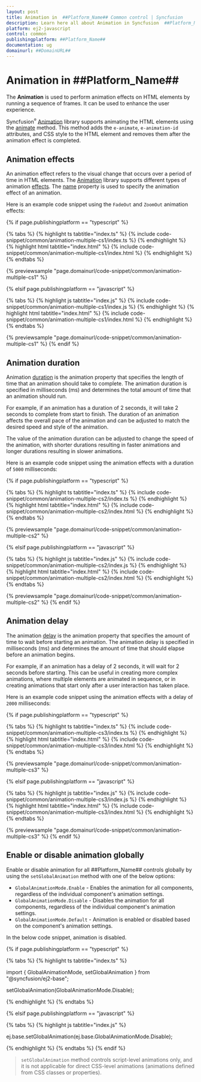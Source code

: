 ```yaml
---
layout: post
title: Animation in  ##Platform_Name## Common control | Syncfusion
description: Learn here all about Animation in Syncfusion  ##Platform_Name##  Common control of Syncfusion Essential JS 2 and more.
platform: ej2-javascript
control: common
publishingplatform: ##Platform_Name##
documentation: ug
domainurl: ##DomainURL##
---
```


# Animation in ##Platform_Name##

The **Animation** is used to perform animation effects on HTML elements by running a sequence of frames. It can be used to enhance the user experience.

Syncfusion<sup style="font-size:70%">&reg;</sup> [Animation](https://ej2.syncfusion.com/documentation/api/base/animation/) library supports animating the HTML elements using the [animate](../api/base/animation/#animate) method. This method adds the `e-animate`, `e-animation-id` attributes, and CSS style to the HTML element and removes them after the animation effect is completed.

## Animation effects

An animation effect refers to the visual change that occurs over a period of time in HTML elements. The [Animation](https://ej2.syncfusion.com/documentation/api/base/animation/) library supports different types of animation [effects](https://ej2.syncfusion.com/documentation/api/base/effect/#effect). The [name](https://ej2.syncfusion.com/documentation/api/base/animation/#name) property is used to specify the animation effect of an animation.

Here is an example code snippet using the `FadeOut` and `ZoomOut` animation effects:

{% if page.publishingplatform == "typescript" %}

 {% tabs %}
{% highlight ts tabtitle="index.ts" %}
{% include code-snippet/common/animation-multiple-cs1/index.ts %}
{% endhighlight %}
{% highlight html tabtitle="index.html" %}
{% include code-snippet/common/animation-multiple-cs1/index.html %}
{% endhighlight %}
{% endtabs %}
        
{% previewsample "page.domainurl/code-snippet/common/animation-multiple-cs1" %}

{% elsif page.publishingplatform == "javascript" %}

{% tabs %}
{% highlight js tabtitle="index.js" %}
{% include code-snippet/common/animation-multiple-cs1/index.js %}
{% endhighlight %}
{% highlight html tabtitle="index.html" %}
{% include code-snippet/common/animation-multiple-cs1/index.html %}
{% endhighlight %}
{% endtabs %}

{% previewsample "page.domainurl/code-snippet/common/animation-multiple-cs1" %}
{% endif %}

## Animation duration

Animation [duration](https://ej2.syncfusion.com/documentation/api/base/animation/#duration) is the animation property that specifies the length of time that an animation should take to complete. The animation duration is specified in milliseconds (ms) and determines the total amount of time that an animation should run.

For example, if an animation has a duration of 2 seconds, it will take 2 seconds to complete from start to finish. The duration of an animation affects the overall pace of the animation and can be adjusted to match the desired speed and style of the animation.

The value of the animation duration can be adjusted to change the speed of the animation, with shorter durations resulting in faster animations and longer durations resulting in slower animations.

Here is an example code snippet using the animation effects with a duration of `5000` milliseconds:

{% if page.publishingplatform == "typescript" %}

 {% tabs %}
{% highlight ts tabtitle="index.ts" %}
{% include code-snippet/common/animation-multiple-cs2/index.ts %}
{% endhighlight %}
{% highlight html tabtitle="index.html" %}
{% include code-snippet/common/animation-multiple-cs2/index.html %}
{% endhighlight %}
{% endtabs %}
        
{% previewsample "page.domainurl/code-snippet/common/animation-multiple-cs2" %}

{% elsif page.publishingplatform == "javascript" %}

{% tabs %}
{% highlight js tabtitle="index.js" %}
{% include code-snippet/common/animation-multiple-cs2/index.js %}
{% endhighlight %}
{% highlight html tabtitle="index.html" %}
{% include code-snippet/common/animation-multiple-cs2/index.html %}
{% endhighlight %}
{% endtabs %}

{% previewsample "page.domainurl/code-snippet/common/animation-multiple-cs2" %}
{% endif %}

## Animation delay

The animation [delay](https://ej2.syncfusion.com/documentation/api/base/animation/#delay) is the animation property that specifies the amount of time to wait before starting an animation. The animation delay is specified in milliseconds (ms) and determines the amount of time that should elapse before an animation begins.

For example, if an animation has a delay of 2 seconds, it will wait for 2 seconds before starting. This can be useful in creating more complex animations, where multiple elements are animated in sequence, or in creating animations that start only after a user interaction has taken place.

Here is an example code snippet using the animation effects with a delay of `2000` milliseconds:

{% if page.publishingplatform == "typescript" %}

 {% tabs %}
{% highlight ts tabtitle="index.ts" %}
{% include code-snippet/common/animation-multiple-cs3/index.ts %}
{% endhighlight %}
{% highlight html tabtitle="index.html" %}
{% include code-snippet/common/animation-multiple-cs3/index.html %}
{% endhighlight %}
{% endtabs %}
        
{% previewsample "page.domainurl/code-snippet/common/animation-multiple-cs3" %}

{% elsif page.publishingplatform == "javascript" %}

{% tabs %}
{% highlight js tabtitle="index.js" %}
{% include code-snippet/common/animation-multiple-cs3/index.js %}
{% endhighlight %}
{% highlight html tabtitle="index.html" %}
{% include code-snippet/common/animation-multiple-cs3/index.html %}
{% endhighlight %}
{% endtabs %}

{% previewsample "page.domainurl/code-snippet/common/animation-multiple-cs3" %}
{% endif %}

## Enable or disable animation globally

Enable or disable animation for all ##Platform_Name## controls globally by using the `setGlobalAnimation` method with one of the below options:

* `GlobalAnimationMode.Enable` - Enables the animation for all components, regardless of the individual component's animation settings.
* `GlobalAnimationMode.Disable` - Disables the animation for all components, regardless of the individual component's animation settings.
* `GlobalAnimationMode.Default` - Animation is enabled or disabled based on the component's animation settings.

In the below code snippet, animation is disabled.

{% if page.publishingplatform == "typescript" %}

{% tabs %}
{% highlight ts tabtitle="index.ts" %}

import { GlobalAnimationMode, setGlobalAnimation } from "@syncfusion/ej2-base";

setGlobalAnimation(GlobalAnimationMode.Disable);

{% endhighlight %}
{% endtabs %}

{% elsif page.publishingplatform == "javascript" %}

{% tabs %}
{% highlight js tabtitle="index.js" %}

ej.base.setGlobalAnimation(ej.base.GlobalAnimationMode.Disable);

{% endhighlight %}
{% endtabs %}
{% endif %}

> `setGlobalAnimation` method controls script-level animations only, and it is not applicable for direct CSS-level animations (animations defined from CSS classes or properties).